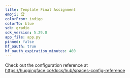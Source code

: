 ```yaml
---
title: Template Final Assignment
emoji: 🏆
colorFrom: indigo
colorTo: blue
sdk: gradio
sdk_version: 5.29.0
app_file: app.py
pinned: false
hf_oauth: true
hf_oauth_expiration_minutes: 480
---
```


Check out the configuration reference at https://huggingface.co/docs/hub/spaces-config-reference